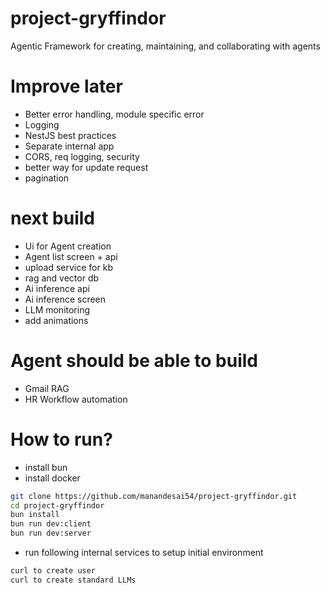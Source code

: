 # project-gryffindor
Agentic Framework for creating, maintaining, and collaborating with agents

# Improve later
- Better error handling, module specific error
- Logging
- NestJS best practices
- Separate internal app
- CORS, req logging, security
- better way for update request
- pagination

# next build
- Ui for Agent creation
- Agent list screen + api
- upload service for kb
- rag and vector db
- Ai inference api
- Ai inference screen
- LLM monitoring
- add animations

# Agent should be able to build
- Gmail RAG
- HR Workflow automation

# How to run?
- install bun
- install docker
```sh
git clone https://github.com/manandesai54/project-gryffindor.git
cd project-gryffindor
bun install
bun run dev:client
bun run dev:server
```
- run following internal services to setup initial environment
```sh
curl to create user
curl to create standard LLMs
```
